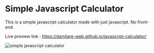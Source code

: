 # Simple Javascript Calculator

This is a simple javascript calculator made with just javascript. No front-end.

Live preview link  : https://damilare-web.github.io/javascript-calculator/

![simple javascript calculator](https://user-images.githubusercontent.com/101045622/174875184-dc26e260-3800-4194-b0c8-1603f55f7e8f.png)
